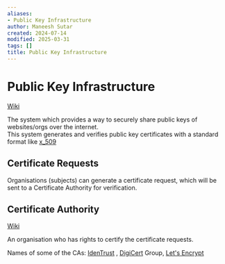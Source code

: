 ```yaml
---
aliases:
- Public Key Infrastructure
author: Maneesh Sutar
created: 2024-07-14
modified: 2025-03-31
tags: []
title: Public Key Infrastructure
---
```


# Public Key Infrastructure

[Wiki](https://en.wikipedia.org/wiki/Public_key_infrastructure)

The system which provides a way to securely share public keys of websites/orgs over the internet.  
This system generates and verifies public key certificates with a standard format like [x_509](x_509.md)

## Certificate Requests

Organisations (subjects) can generate a certificate request, which will be sent to a Certificate Authority for verification.

## Certificate Authority

[Wiki](https://en.wikipedia.org/wiki/Certificate_authority#)

An organisation who has rights to certify the certificate requests.

Names of some of the CAs: [IdenTrust](https://en.wikipedia.org/wiki/IdenTrust "IdenTrust") , [DigiCert](https://en.wikipedia.org/wiki/DigiCert "DigiCert") Group, [Let's Encrypt](https://en.wikipedia.org/wiki/Let%27s_Encrypt)
